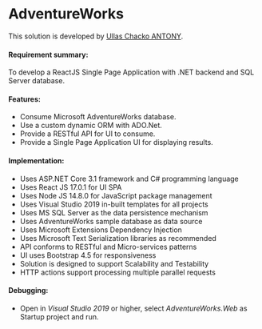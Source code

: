 # AdventureWorks

This solution is developed by [Ullas Chacko ANTONY](https://www.google.com/search?q=Ullas+Chacko+Antony).


#### Requirement summary: ####

To develop a ReactJS Single Page Application with .NET backend and SQL Server database.


#### Features: ####

* Consume Microsoft AdventureWorks database.
* Use a custom dynamic ORM with ADO.Net. 
* Provide a RESTful API for UI to consume.
* Provide a Single Page Application UI for displaying results. 


#### Implementation: ####

* Uses ASP.NET Core 3.1 framework and C# programming language
* Uses React JS 17.0.1 for UI SPA
* Uses Node JS 14.8.0 for JavaScript package management
* Uses Visual Studio 2019 in-built templates for all projects
* Uses MS SQL Server as the data persistence mechanism
* Uses AdventureWorks sample database as data source
* Uses Microsoft Extensions Dependency Injection
* Uses Microsoft Text Serialization libraries as recommended
* API conforms to RESTful and Micro-services patterns
* UI uses Bootstrap 4.5 for responsiveness
* Solution is designed to support Scalability and Testability
* HTTP actions support processing multiple parallel requests


#### Debugging: ####

* Open in _Visual Studio 2019_ or higher, select _AdventureWorks.Web_ as Startup project and run.
